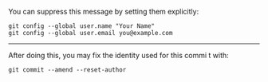 You can suppress this message by setting them explicitly:

    git config --global user.name "Your Name"
    git config --global user.email you@example.com

-------------------------
After doing this, you may fix the identity used for this commi
t with:

    git commit --amend --reset-author
